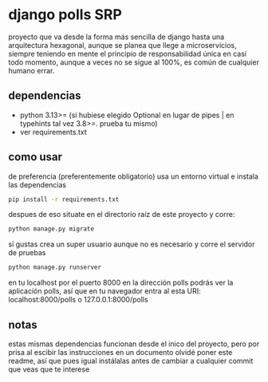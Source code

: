 # django polls SRP

proyecto que va desde la forma más sencilla de django hasta una arquitectura hexagonal, aunque se planea que llege a microservicios, siempre teniendo en mente el principio de responsabilidad única en casi todo momento, aunque a veces no se sigue al 100%, es común de cualquier humano errar.

## dependencias

- python 3.13>= (si hubiese elegido Optional en lugar de pipes | en typehints tal vez 3.8>=. prueba tu mismo)
- ver requirements.txt

## como usar
de preferencia (preferentemente obligatorio) usa un entorno virtual e instala las dependencias

```sh
pip install -r requirements.txt
```

despues de eso situate en el directorio raíz de este proyecto y corre:

```sh
python manage.py migrate
```

si gustas crea un super usuario aunque no es necesario y corre el servidor de pruebas

```sh
python manage.py runserver
```

en tu localhost por el puerto 8000 en la dirección polls podrás ver la aplicación polls, así que en tu navegador entra al esta URI: localhost:8000/polls o 127.0.0.1:8000/polls

## notas

estas mismas dependencias funcionan desde el inico del proyecto, pero por prisa al escibir las instrucciones en un documento olvidé poner este readme, así que pues igual instálalas antes de cambiar a cualquier commit que veas que te interese